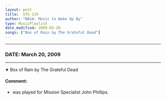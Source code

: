 ```yaml
---
layout: post
title:  STS-119
author: "NASA: Music to Wake Up By"
type: MusicPlaylist
date_modified: 2009-03-20
songs: ["Box of Rain by The Grateful Dead"]
---
```


----
### DATE: March 20, 2009
----
✷ Box of Rain by The Grateful Dead

#### Comment:
* was played for Mission Specialist John Phillips.



<br/>
<center>
	<a target="_blank"
	   href="https://twitter.com/intent/tweet?hashtags=Space,NASA,Playlist,NASAWakeupCalls,SpaceProgram&text={{ page.author}}, '{{ page.songs.first }}' {{ page.title }}, {{ page.date | date: '%B %d, %Y' }}. {{ site.url }}{{ page.url }} @nasawakeupcalls">
	   <i class="fab fa-twitter" alt="Tweet this page" style="font-size: 1.3em;"></i>
	</a>
	&nbsp; 	<i class="fas fa-user-astronaut" style="font-size: 1.5em;"></i> &nbsp;
    <a type="amzn" search="'Box of Rain by The Grateful Dead'" category="popular music">
        <i class="fab fa-amazon" style="font-size: 1.3em;"></i>
    </a>
</center>

